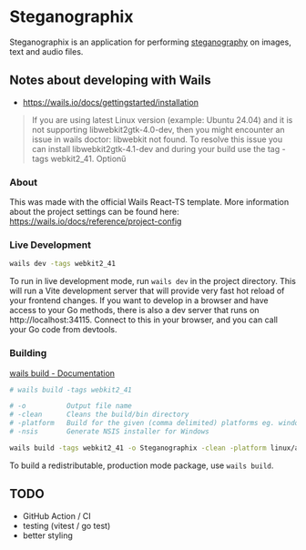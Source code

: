 # Steganographix

Steganographix is an application for performing [steganography](https://en.wikipedia.org/wiki/Steganography) on images, text and audio files.

## Notes about developing with Wails

- https://wails.io/docs/gettingstarted/installation

> If you are using latest Linux version (example: Ubuntu 24.04) and it is not supporting libwebkit2gtk-4.0-dev, then you might encounter an issue in wails doctor: libwebkit not found. To resolve this issue you can install libwebkit2gtk-4.1-dev and during your build use the tag -tags webkit2_41.
Optionű

### About

This was made with the official Wails React-TS template. More information about the project settings can be found
here: https://wails.io/docs/reference/project-config

### Live Development

```bash
wails dev -tags webkit2_41
```

To run in live development mode, run `wails dev` in the project directory. This will run a Vite development
server that will provide very fast hot reload of your frontend changes. If you want to develop in a browser
and have access to your Go methods, there is also a dev server that runs on http://localhost:34115. Connect
to this in your browser, and you can call your Go code from devtools.

### Building

[wails build - Documentation](https://wails.io/docs/reference/cli#build)

```bash
# wails build -tags webkit2_41

# -o          Output file name
# -clean      Cleans the build/bin directory
# -platform   Build for the given (comma delimited) platforms eg. windows/arm64. Note, if you do not give the architecture, runtime.GOARCH is used.
# -nsis       Generate NSIS installer for Windows

wails build -tags webkit2_41 -o Steganographix -clean -platform linux/amd64,windows/amd64 -nsis
```

To build a redistributable, production mode package, use `wails build`.

## TODO

- GitHub Action / CI
- testing (vitest / go test)
- better styling